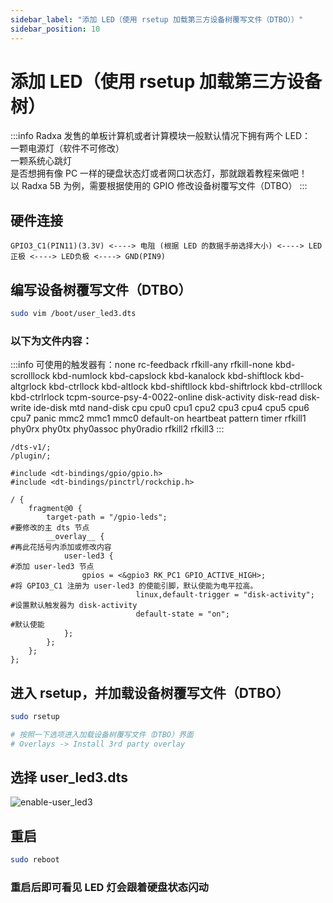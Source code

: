 ```yaml
---
sidebar_label: "添加 LED（使用 rsetup 加载第三方设备树覆写文件（DTBO））"
sidebar_position: 10
---
```


# 添加 LED（使用 rsetup 加载第三方设备树）

:::info
Radxa 发售的单板计算机或者计算模块一般默认情况下拥有两个 LED：  
一颗电源灯（软件不可修改）  
一颗系统心跳灯  
是否想拥有像 PC 一样的硬盘状态灯或者网口状态灯，那就跟着教程来做吧！  
以 Radxa 5B 为例，需要根据使用的 GPIO 修改设备树覆写文件（DTBO）
:::

## 硬件连接

```
GPIO3_C1(PIN11)(3.3V) <----> 电阻 (根据 LED 的数据手册选择大小) <----> LED正极 <----> LED负极 <----> GND(PIN9)
```

## 编写设备树覆写文件（DTBO）

```bash
sudo vim /boot/user_led3.dts
```

### 以下为文件内容：

:::info
可使用的触发器有：none rc-feedback rfkill-any rfkill-none kbd-scrolllock kbd-numlock kbd-capslock kbd-kanalock kbd-shiftlock kbd-altgrlock kbd-ctrllock kbd-altlock kbd-shiftllock kbd-shiftrlock kbd-ctrlllock kbd-ctrlrlock tcpm-source-psy-4-0022-online disk-activity disk-read disk-write ide-disk mtd nand-disk cpu cpu0 cpu1 cpu2 cpu3 cpu4 cpu5 cpu6 cpu7 panic mmc2 mmc1 mmc0 default-on heartbeat pattern timer rfkill1 phy0rx phy0tx phy0assoc phy0radio rfkill2 rfkill3
:::

```
/dts-v1/;
/plugin/;

#include <dt-bindings/gpio/gpio.h>
#include <dt-bindings/pinctrl/rockchip.h>

/ {
    fragment@0 {
        target-path = "/gpio-leds";                                     #要修改的主 dts 节点
        __overlay__ {                                                   #再此花括号内添加或修改内容
            user-led3 {                                                 #添加 user-led3 节点
                gpios = <&gpio3 RK_PC1 GPIO_ACTIVE_HIGH>;               #将 GPIO3_C1 注册为 user-led3 的使能引脚，默认使能为电平拉高。
                            linux,default-trigger = "disk-activity";    #设置默认触发器为 disk-activity
                            default-state = "on";                       #默认使能
            };
        };
    };
};
```

## 进入 rsetup，并加载设备树覆写文件（DTBO）

```bash
sudo rsetup

# 按照一下选项进入加载设备树覆写文件（DTBO）界面
# Overlays -> Install 3rd party overlay
```

## 选择 user_led3.dts

![enable-user_led3](/img/general-tutorial/enable-user-led3.webp)

## 重启

```bash
sudo reboot
```

### 重启后即可看见 LED 灯会跟着硬盘状态闪动
